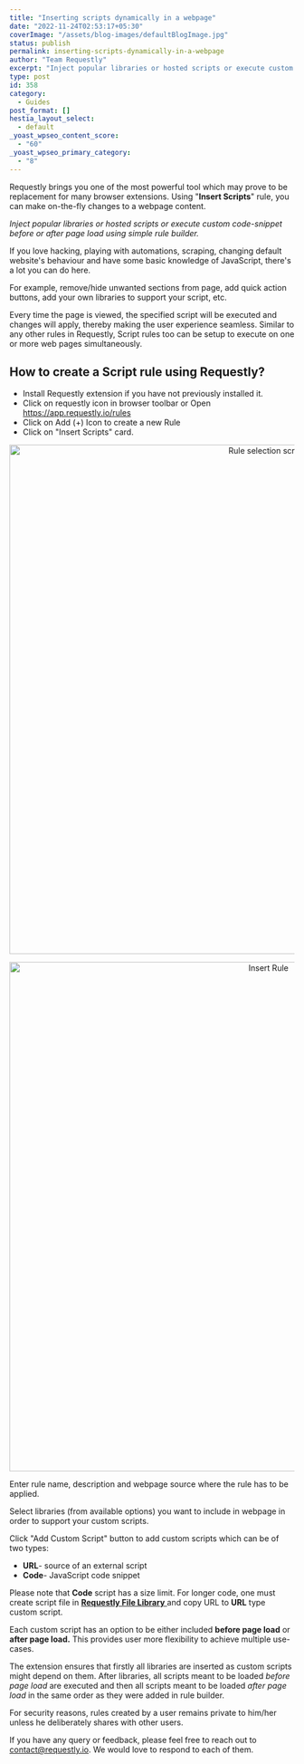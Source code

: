 ```yaml
---
title: "Inserting scripts dynamically in a webpage"
date: "2022-11-24T02:53:17+05:30"
coverImage: "/assets/blog-images/defaultBlogImage.jpg"
status: publish
permalink: inserting-scripts-dynamically-in-a-webpage
author: "Team Requestly"
excerpt: "Inject popular libraries or hosted scripts or execute custom code-snippet before or after page load using simple rule builder."
type: post
id: 358
category:
  - Guides
post_format: []
hestia_layout_select:
  - default
_yoast_wpseo_content_score:
  - "60"
_yoast_wpseo_primary_category:
  - "8"
---
```


Requestly brings you one of the most powerful tool which may prove to be replacement for many browser extensions.
Using "**Insert Scripts**" rule, you can make on-the-fly changes to a webpage content.<br>

*Inject popular libraries or hosted scripts or execute custom code-snippet before or after page load using simple rule builder.* <br>

If you love hacking, playing with automations, scraping, changing default website's behaviour and have some basic knowledge of JavaScript, there's a lot you can do here.

For example, remove/hide unwanted sections from page, add quick action buttons, add your own libraries to support your script, etc.

Every time the page is viewed, the specified script will be executed and changes will apply, thereby making the user experience seamless.
Similar to any other rules in Requestly, Script rules too can be setup to execute on one or more web pages simultaneously.

<h2>How to create a Script rule using Requestly? </h2>

* Install Requestly extension if you have not previously installed it.
* Click on requestly icon in browser toolbar or Open https://app.requestly.io/rules
* Click on Add (+) Icon to create a new Rule
* Click on "Insert Scripts" card.

<p align="center"> <img src="/assets/blog-images/select-rule.png" alt="Rule selection screen" width="900"/> </p>

<p align="center"> <img src="/assets/blog-images/sample-rule.png" alt="Insert Rule" width="900"/> </p>

Enter rule name, description and webpage source where the rule has to be applied.

Select libraries (from available options) you want to include in webpage in order to support your custom scripts.

Click "Add Custom Script" button to add custom scripts which can be of two types:
* **URL**- source of an external script
* **Code**- JavaScript code snippet

Please note that **Code** script has a size limit. For longer code, one must create script file in <u> **Requestly File Library** </u> and copy URL to **URL** type custom script.

Each custom script has an option to be either included **before page load** or **after page load.** This provides user more flexibility to achieve multiple use-cases.

The extension ensures that firstly all libraries are inserted as custom scripts might depend on them. After libraries, all scripts meant to be loaded *before page load* are executed and then all scripts meant to be loaded *after page load* in the same order as they were added in rule builder.

For security reasons, rules created by a user remains private to him/her unless he deliberately shares with other users.

If you have any query or feedback, please feel free to reach out to contact@requestly.io. We would love to respond to each of them.



